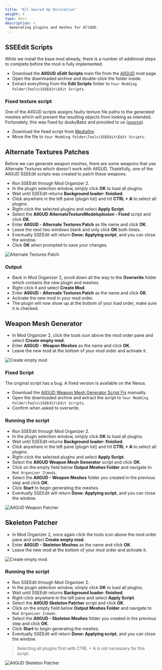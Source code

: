 ```yaml
---
title: "All Geared Up Derivative"
weight: 4
type: docs
description: >
  Generating plugins and meshes for AllGUD.
---
```


## SSEEdit Scripts

While we install the base mod already, there is a number of additional steps to complete before the mod is fully implemented.

- Download the **AllGUD xEdit Scripts** main file from the [AllGUD](https://www.nexusmods.com/skyrimspecialedition/mods/28833?tab=files) mod page.
- Open the downloaded archive and double-click the folder inside.
- Extract everything from the **Edit Scripts** folder to `Your Modding Folder\Tools\SSEEdit\Edit Scripts`.

### Fixed texture script

One of the AllGUD scripts assigns faulty texture file paths to the generated meshes which will prevent the resulting objects from looking as intended. Fortunately, this was fixed by duskyBabz and provided to us ([source](https://github.com/foreverphoenix/the-phoenix-flavour/issues/26)).

- Download the fixed script from [Mediafire](https://www.mediafire.com/file/fd0d6qj78lpjbas/AllGUD_AlternateTextureModelsplosion_-_Fixed.pas/file).
- Move the file to `Your Modding Folder\Tools\SSEEdit\Edit Scripts`.

## Alternate Textures Patches

Before we can generate weapon meshes, there are some weapons that use Alternate Textures which doesn't work with AllGUD. Thankfully, one of the AllGUD SSEEdit scripts was created to patch these weapons.

- Run SSEEdit through Mod Organizer 2.
- In the plugin selection window, simply click **OK** to load all plugins.
- Wait until SSEEdit returns **Background loader: finished**.
- Click anywhere in the left pane (plugin list) and hit **CTRL + A** to select all plugins.
- Right-click the selected plugins and select **Apply Script**.
- Select the **AllGUD AlternateTextureModelsplosion - Fixed** script and click **OK**.
- Enter **AllGUD - Alternate Textures Patch** as file name and click **OK**.
- Leave the next two windows blank and only click **OK** both times.
- Eventually SSEEdit will return **Done: Applying script**, and you can close the window.
- Click **OK** when prompted to save your changes.

![Alternate Textures Patch](/Pictures/tpf/finalisation/allgud-alt-textures-fixed.png)

### Output

- Back in Mod Organizer 2, scroll down all the way to the **Overwrite** folder which contains the new plugin and meshes.
- Right-click it and select **Create Mod**.
- Enter **AllGUD - Alternate Textures Patch** as the name and click **OK**.
- Activate the new mod in your mod order.
- The plugin will now show up at the bottom of your load order, make sure it is checked.

## Weapon Mesh Generator

- In Mod Organizer 2, click the tools icon above the mod order pane and select **Create empty mod**.
- Enter **AllGUD - Weapon Meshes** as the name and click **OK**.
- Leave the new mod at the bottom of your mod order and activate it.

![Create empty mod](/Pictures/tpf/finalisation/create-empty-mod.png)

### Fixed Script

The original script has a bug. A fixed version is available on the Nexus.

- Download the [AllGUD Weapon Mesh Generator Script Fix](https://www.nexusmods.com/skyrimspecialedition/mods/38151?tab=files) manually.
- Open the downloaded archive and extract the script to `Your Modding Folder\Tools\SSEEdit\Edit Scripts`.
- Confirm when asked to overwrite.

### Running the script

- Run SSEEdit through Mod Organizer 2.
- In the plugin selection window, simply click **OK** to load all plugins.
- Wait until SSEEdit returns **Background loader: finished**.
- Click anywhere in the left pane (plugin list) and hit **CTRL + A** to select all plugins.
- Right-click the selected plugins and select **Apply Script**.
- Select the **AllGUD Weapon Mesh Generator** script and click **OK**.
- Click on the empty field below **Output Meshes Folder** and navigate to `Mod Organizer 2\mods`.
- Select the **AllGUD - Weapon Meshes** folder you created in the previous step and click **OK**.
- Click **Start** to begin generating the meshes.
- Eventually SSEEdit will return **Done: Applying script**, and you can close the window.

![AllGUD Weapon Patcher](/Pictures/tpf/finalisation/allgud-weapon-meshes.png)

## Skeleton Patcher

- In Mod Organizer 2, once again click the tools icon above the mod order pane and select **Create empty mod**.
- Enter **AllGUD - Skeleton Meshes** as the name and click **OK**.
- Leave the new mod at the bottom of your mod order and activate it.

![Create empty mod](/Pictures/tpf/finalisation/create-empty-mod.png)

### Running the script

- Run SSEEdit through Mod Organizer 2.
- In the plugin selection window, simply click **OK** to load all plugins.
- Wait until SSEEdit returns **Background loader: finished**.
- Right-click anywhere in the left pane and select **Apply Script**.
- Select the **AllGUD Skeleton Patcher** script and click **OK**.
- Click on the empty field below **Output Meshes Folder** and navigate to `Mod Organizer 2\mods`.
- Select the **AllGUD - Skeleton Meshes** folder you created in the previous step and click **OK**.
- Click **Start** to begin generating the meshes.
- Eventually SSEEdit will return **Done: Applying script**, and you can close the window.

> Selecting all plugins first with CTRL + A is not necessary for this script.

![AllGUD Skeleton Patcher](/Pictures/tpf/finalisation/allgud-skeleton-patcher.png)